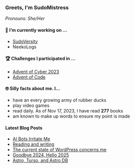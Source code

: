 ### Greets, I'm SudoMistress

_Pronouns: She/Her_

#### 🔭 I’m currently working on ...

- [SudoVersity](https://www.sudoversity.fyi)
- NeekoLogs

#### 🏆 Challenges I participated in ...

- [Advent of Cyber 2023](https://tryhackme.com/room/adventofcyber2023)
- [Advent of Code](https://adventofcode.com)

#### 🤓 Silly facts about me. I...

- have an every growing army of rubber ducks
- play video games
- read daily. As of Nov 17, 2023, I have read **277** books
- am known to make up words to ensure my point is made

#### Latest Blog Posts

<!-- BLOG-POST-LIST:START -->
- [AI Bots Irritate Me](https://www.sudoversity.fyi/posts/undefined/)
- [Reading and writing](https://www.sudoversity.fyi/posts/undefined/)
- [The current state of WordPress concerns me](https://www.sudoversity.fyi/posts/undefined/)
- [Goodbye 2024, Hello 2025](https://www.sudoversity.fyi/posts/undefined/)
- [Astro, Turso, and Astro DB](https://www.sudoversity.fyi/posts/undefined/)
<!-- BLOG-POST-LIST:END -->
